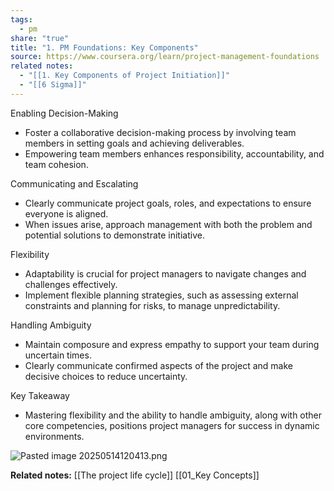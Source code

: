 ```yaml
---
tags:
  - pm
share: "true"
title: "1. PM Foundations: Key Components"
source: https://www.coursera.org/learn/project-management-foundations
related notes:
  - "[[1. Key Components of Project Initiation]]"
  - "[[6 Sigma]]"
---
```



Enabling Decision-Making

- Foster a collaborative decision-making process by involving team members in setting goals and achieving deliverables.
- Empowering team members enhances responsibility, accountability, and team cohesion.

Communicating and Escalating

- Clearly communicate project goals, roles, and expectations to ensure everyone is aligned.
- When issues arise, approach management with both the problem and potential solutions to demonstrate initiative.

Flexibility

- Adaptability is crucial for project managers to navigate changes and challenges effectively.
- Implement flexible planning strategies, such as assessing external constraints and planning for risks, to manage unpredictability.

Handling Ambiguity

- Maintain composure and express empathy to support your team during uncertain times.
- Clearly communicate confirmed aspects of the project and make decisive choices to reduce uncertainty.

Key Takeaway

- Mastering flexibility and the ability to handle ambiguity, along with other core competencies, positions project managers for success in dynamic environments.

![Pasted image 20250514120413.png](app://6236f5d9f2e402b73985d054de8de9a3582d/Users/vbr/Documents/ObsidianWIKI/VBV/Pasted%20image%2020250514120413.png?1747249453541)

**Related notes:** [[The project life cycle]] [[01_Key Concepts]]